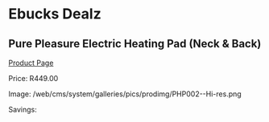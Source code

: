 
# Ebucks Dealz
## Pure Pleasure Electric Heating Pad (Neck & Back)
[Product Page](https://www.ebucks.com/web/shop/productSelected.do?prodId=1136295321&catId=704982758)

Price: R449.00

Image: /web/cms/system/galleries/pics/prodimg/PHP002--Hi-res.png

Savings: 


	